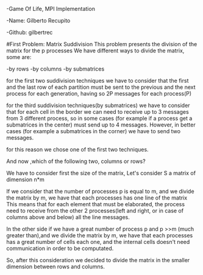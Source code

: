-Game Of Life, MPI Implementation

-Name: Gilberto Recupito 

-Github: gilbertrec


#First Problem: Matrix Suddivision
This problem presents the division of the matrix for the p processes
We have different ways to divide the matrix, some are:

-by rows
-by columns
-by submatrices

for the first two suddivision techniques we have to consider that the first and the last row of each partition must be sent to the previous and the next process for each generation, having so 2P messages for each process(P)

for the third suddivision techniques(by submatrices) we have to consider that for each cell in the border we can need to receive up to 3 messages from 3 different process, so in some cases (for example if a process get a submatrices in the center) must send up to 4 messages.
However, in better cases (for example a submatrices in the corner) we have to send two messages.

for this reason we chose one of the first two techniques.

And now ,which of the following two, columns or rows?

We have to consider first the size of the matrix,
Let's consider S a matrix of dimension n*m

If we consider that the number of processes p is equal to m, and we divide the matrix by m, we have that each processes has one line of the matrix
This means that for each element that must be elaborated, the process need to receive from the other 2 processes(left and right, or in case of columns above and below) all the line messages.

In the other side if we have a great number of process p and p >>m (much greater than),and we divide the matrix by m, we have that each processes has a great number of cells each one, and the internal cells doesn't need communication in order to be computated.

So, after this consideration we decided to divide the matrix in the smaller dimension between rows and columns.
